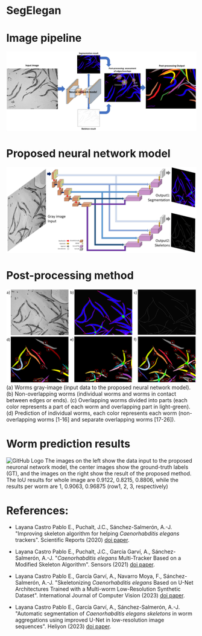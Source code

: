 # SegElegan

# Image pipeline
![GitHub Logo](https://github.com/playanaC/SegElegan/blob/main/Data/imgs_paper/fig00.png)

# Proposed neural network model
![GitHub Logo](https://github.com/playanaC/SegElegan/blob/main/Data/imgs_paper/fig01.png)

# Post-processing method
![GitHub Logo](https://github.com/playanaC/SegElegan/blob/main/Data/imgs_paper/fig02.png)
(a) Worms gray-image (input data to the proposed neural network model). (b) Non-overlapping worms (individual worms and worms in contact between edges or ends). (c) Overlapping worms divided into parts (each color represents a part of each worm and overlapping part in light-green). (d) Prediction of individual worms, each color represents each worm (non-overlapping worms [1-16] and separate overlapping worms [17-26]).

# Worm prediction results
![GitHub Logo](https://github.com/playanaC/SegElegan/blob/main/Data/imgs_paper/fig07.png)
The images on the left show the data input to the proposed neuronal network model, the center images show the ground-truth labels (GT), and the images on the right show the result of the proposed method. The IoU results for whole image are 0.9122, 0.8215, 0.8806, while the results per worm are 1, 0.9063, 0.96875 (row1, 2, 3, respectively)


# References:
- Layana Castro Pablo E., Puchalt, J.C., Sánchez-Salmerón, A.-J. "Improving skeleton algorithm for helping *Caenorhabditis elegans* trackers". Scientific Reports (2020) [doi paper](https://doi.org/10.1038/s41598-020-79430-8).

- Layana Castro Pablo E., Puchalt, J.C., García Garví, A., Sánchez-Salmerón, A.-J. "*Caenorhabditis elegans* Multi-Tracker Based on a Modified Skeleton Algorithm". Sensors (2021) [doi paper](https://doi.org/10.3390/s21165622).

- Layana Castro Pablo E., García Garví, A., Navarro Moya, F., Sánchez-Salmerón, A.-J. "Skeletonizing *Caenorhabditis elegans* Based on U-Net Architectures Trained with a Multi-worm Low-Resolution Synthetic Dataset". International Journal of Computer Vision (2023) [doi paper](https://doi.org/10.1007/s11263-023-01818-6).

- Layana Castro Pablo E., García Garví, A., Sánchez-Salmerón, A.-J. "Automatic segmentation of *Caenorhabditis elegans skeletons* in worm aggregations using improved U-Net in low-resolution image sequences". Heliyon (2023) [doi paper](https://doi.org/10.1016/j.heliyon.2023.e14715).
